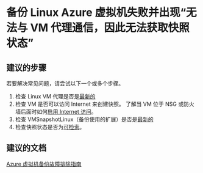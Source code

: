 <properties
    pageTitle="Backup of Linux Azure virtual machine fails with 'Could not communicate with the VM agent for snapshot status'"
    description="Linux VM 快照问题"
    service="microsoft.recoveryservices"
    resource="vaults"
    authors="trinadhk"
    displayOrder="1"
    selfHelpType="resource"
    supportTopicIds=""
    resourceTags=""
    productPesIds=""
    cloudEnvironments="public"
/>


# 备份 Linux Azure 虚拟机失败并出现“无法与 VM 代理通信，因此无法获取快照状态”

## **建议的步骤**
若要解决常见问题，请尝试以下一个或多个步骤。

1. 检查 Linux VM 代理是否是[最新的](https://azure.microsoft.com/documentation/articles/backup-azure-troubleshoot-vm-backup-fails-snapshot-timeout/#cause-2-the-microsoft-azure-vm-agent-installed-in-the-vm-is-out-of-date-for-linux-vms)
2. 检查 VM 是否可以访问 Internet 来创建快照。 了解当 VM 位于 NSG 或防火墙后面时如何[启用 Internet 访问](https://azure.microsoft.com/en-us/documentation/articles/backup-azure-troubleshoot-vm-backup-fails-snapshot-timeout/#cause-1-the-vm-does-not-have-internet-access)。 
3. 检查 VMSnapshotLinux（备份使用的扩展）是否是[最新的](https://azure.microsoft.com/en-us/documentation/articles/backup-azure-troubleshoot-vm-backup-fails-snapshot-timeout/#cause-3-the-backup-extension-fails-to-update-or-load)
4. 检查快照状态是否为[可检索](https://azure.microsoft.com/documentation/articles/backup-azure-troubleshoot-vm-backup-fails-snapshot-timeout/#cause-4-the-snapshots-status-cannot-be-retrieved-or-the-snapshots-cannot-be-taken)。


## **建议的文档**
[Azure 虚拟机备份故障排除指南](https://azure.microsoft.com/documentation/articles/backup-azure-vms-troubleshoot/)<br>



<!--HONumber=Sep16_HO3-->


